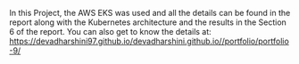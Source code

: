 In this Project, the AWS EKS was used and all the details can be found in the report along with the Kubernetes architecture and the results in the Section 6 of the report. You can also get to know the details at: https://devadharshini97.github.io/devadharshini.github.io//portfolio/portfolio-9/
